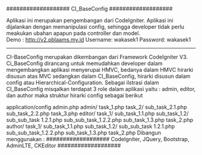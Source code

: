 ###################
CI_BaseConfig
###################

Aplikasi ini merupakan pengembangan dari CodeIgniter. Aplikasi ini dijalankan dengan memanipulasi config, sehingga developer tidak perlu meakukan ubahan apapun pada controller dan model.  
Demo : http://v2.pblaams.my.id
Username: wakasek1
Password: wakasek1

*******************
CI-BaseConfig merupakan dikembangan dari Framework CodeIgniter V3. Ci_BaseConfig dirancang untuk memudahkan developer dalam mengembangkan aplikasi menyerupai HMVC, bedanya dalam HMVC hirarki disusun atas MVC sedangkan dalam CI_BaseConfig, hirarki disusun dalam config atau Hierarchical-Configuration. Sebagai ilstrasi dalam CI_BaseConfig misqalkan terdapat 3 role dalam aplikasi yaitu : admin, editor, dan author maka struktur hirarki  config sebagai berikut

application/config
admin.php
admin/
task_1.php
task_2/
sub_task_2.1.php
sub_task_2.2.php
task_3.php
editor/
task_1/
sub_task_1.1.php
sub_task_1.2/
sub_sub_task 1.2.1.php
sub_sub_task_1.2.2.php
sub_task_1.3.php
task_2.php
author/
task_1/
sub_task_1.1.php
sub_task_1.2/
sub_sub_task 1.2.1.php
sub_sub_task_1.2.2.php
sub_task_1.3.php
task_2.php
Dibangun menggunakan :
###################
CodeIgniter, JQuery, Bootstrap, AdminLTE, CKEditor
###################
